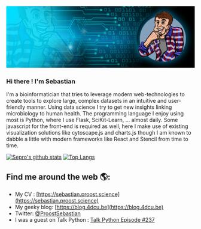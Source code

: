 <img src="https://raw.githubusercontent.com/sepro/sepro/master/img/header_blank.jpg" alt="banner for the GitHub profile page of Sebastian Proost" />

### Hi there ! I'm Sebastian

I'm a bioinformatician that tries to leverage modern web-technologies to create tools to explore large, complex datasets in an intuitive and user-friendly manner. Using data science I try to get new insights linking microbiology to human health. The programming language I enjoy using most is Python, where I use Flask, SciKit-Learn, ... almost daily. Some javascript for the front-end is required as well, here I make use of existing visualization solutions like cytoscape.js and charts.js though I am known to dabble a little with modern frameworks like React and Stencil from time to time.

[![Sepro's github stats](https://github-readme-stats.vercel.app/api?username=sepro)](https://github.com/anuraghazra/github-readme-stats)
[![Top Langs](https://github-readme-stats.vercel.app/api/top-langs/?username=sepro)](https://github.com/anuraghazra/github-readme-stats)

## Find me around the web 🌎:
  * My CV : [https://sebastian.proost.science](https://sebastian.proost.science)
  * My geeky blog: [https://blog.4dcu.be](https://blog.4dcu.be)
  * Twitter: [@ProostSebastian](https://twitter.com/ProostSebastian)
  * I was a guest on Talk Python : [Talk Python Episode #237](https://talkpython.fm/episodes/show/237/a-gut-feeling-about-python)

